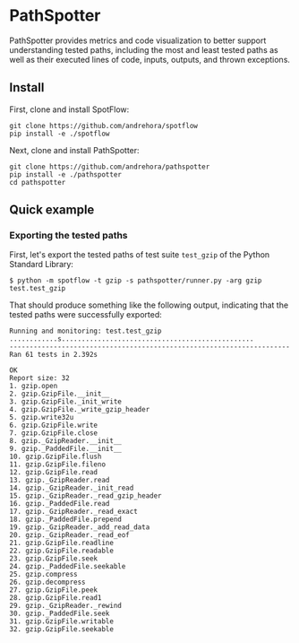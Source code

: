 # PathSpotter

PathSpotter provides metrics and code visualization to better support understanding tested paths, including the most and least tested paths as well as their executed lines of code, inputs, outputs, and thrown exceptions.

## Install

First, clone and install SpotFlow:
```
git clone https://github.com/andrehora/spotflow
pip install -e ./spotflow
```

Next, clone and install PathSpotter:
```
git clone https://github.com/andrehora/pathspotter
pip install -e ./pathspotter
cd pathspotter
```

## Quick example

### Exporting the tested paths

First, let's export the tested paths of test suite `test_gzip` of the Python Standard Library:

```
$ python -m spotflow -t gzip -s pathspotter/runner.py -arg gzip test.test_gzip
```

That should produce something like the following output, indicating that the tested paths were successfully exported:

```
Running and monitoring: test.test_gzip
............s................................................
----------------------------------------------------------------------
Ran 61 tests in 2.392s

OK
Report size: 32
1. gzip.open
2. gzip.GzipFile.__init__
3. gzip.GzipFile._init_write
4. gzip.GzipFile._write_gzip_header
5. gzip.write32u
6. gzip.GzipFile.write
7. gzip.GzipFile.close
8. gzip._GzipReader.__init__
9. gzip._PaddedFile.__init__
10. gzip.GzipFile.flush
11. gzip.GzipFile.fileno
12. gzip.GzipFile.read
13. gzip._GzipReader.read
14. gzip._GzipReader._init_read
15. gzip._GzipReader._read_gzip_header
16. gzip._PaddedFile.read
17. gzip._GzipReader._read_exact
18. gzip._PaddedFile.prepend
19. gzip._GzipReader._add_read_data
20. gzip._GzipReader._read_eof
21. gzip.GzipFile.readline
22. gzip.GzipFile.readable
23. gzip.GzipFile.seek
24. gzip._PaddedFile.seekable
25. gzip.compress
26. gzip.decompress
27. gzip.GzipFile.peek
28. gzip.GzipFile.read1
29. gzip._GzipReader._rewind
30. gzip._PaddedFile.seek
31. gzip.GzipFile.writable
32. gzip.GzipFile.seekable
```